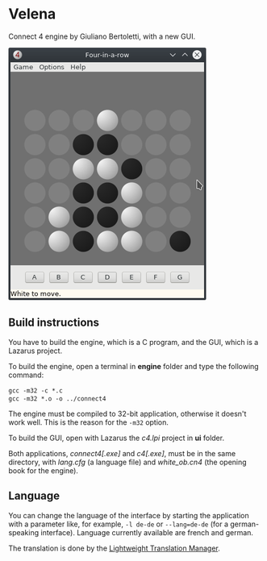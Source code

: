 # Velena
Connect 4 engine by Giuliano Bertoletti, with a new GUI.

![alt text](screenshot/four-in-a-row.png)

## Build instructions

You have to build the engine, which is a C program, and the GUI, which is a Lazarus project.

To build the engine, open a terminal in **engine** folder and type the following command:

    gcc -m32 -c *.c
    gcc -m32 *.o -o ../connect4

The engine must be compiled to 32-bit application, otherwise it doesn't work well. This is the reason for the `-m32` option.

To build the GUI, open with Lazarus the *c4.lpi* project in **ui** folder.

Both applications, *connect4\[.exe\]* and *c4\[.exe\]*, must be in the same directory, with *lang.cfg* (a language file) and *white_ob.cn4* (the opening book for the engine).

## Language

You can change the language of the interface by starting the application with a parameter like, for example, `-l de-de` or `--lang=de-de` (for a german-speaking interface). Language currently available are french and german.

The translation is done by the [Lightweight Translation Manager](https://www.lazarusforum.de/viewtopic.php?t=11928).
